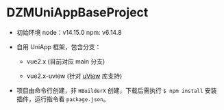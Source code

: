 # DZMUniAppBaseProject

- 初始环境 node：v14.15.0 npm: v6.14.8

* 自用 UniApp 框架，包含分支：

  - vue2.x (目前对应 main 分支)

  - vue2.x-uview (针对 [uView](https://www.uviewui.com/) 库支持)

* 项目由命令行创建，非 `HBuilderX` 创建，下载后需执行 `$ npm install` 安装插件，运行指令看 `package.json`。
